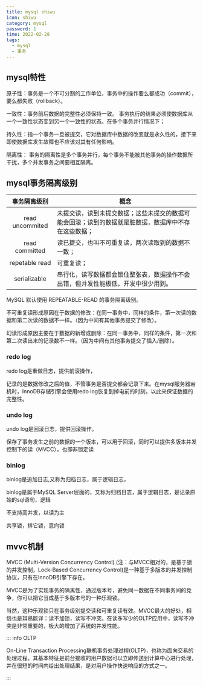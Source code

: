 ```yaml
---
title: mysql shiwu
icon: shiwu
category: mysql
password: 1
time: 2022-02-28
tags:
  - mysql
  - 事务
---
```


## mysql特性

原子性：事务是一个不可分割的工作单位，事务中的操作要么都成功（commit），要么都失败（rollback）。

一致性：事务前后数据的完整性必须保持一致。 事务执行的结果必须使数据库从一个一致性状态变到另一个一致性的状态。在多个事务并行情况下；

持久性：指一个事务一旦被提交，它对数据库中数据的改变就是永久性的，接下来即使数据库发生故障也不应该对其有任何影响。

隔离性： 事务的隔离性是多个事务并行，每个事务不能被其他事务的操作数据所干扰，多个并发事务之间要相互隔离。

## mysql事务隔离级别

|事务隔离级别|概念|
|:--: | --- |
|read uncommited|未提交读，读到未提交数据；这些未提交的数据可能会回滚；读到的数据就是脏数据，数据库中不存在这些数据；|
|read committed|读已提交，也叫不可重复读，两次读取到的数据不一致；|
|repetable read|可重复读；|
|serializable|串行化，读写数据都会锁住整张表，数据操作不会出错，但并发性能极低，开发中很少用到。|

MySQL 默认使用 REPEATABLE-READ 的事务隔离级别。

不可重复读形成原因在于数据的修改：在同一事务中，同样的条件，第一次读的数据和第二次读的数据不一样。（因为中间有其他事务提交了修改）。

幻读形成原因主要在于数据的新增或删除：在同一事务中，同样的条件，第一次和第二次读出来的记录数不一样。（因为中间有其他事务提交了插入/删除）。

### redo log

redo log是重做日志，提供前滚操作，

记录的是数据修改之后的值，不管事务是否提交都会记录下来。在mysql服务器宕机时，InnoDB存储引擎会使用redo log恢复到掉电前的时刻，以此来保证数据的完整性。

### undo log

undo log是回滚日志，提供回滚操作。

保存了事务发生之前的数据的一个版本，可以用于回滚，同时可以提供多版本并发控制下的读（MVCC），也即非锁定读

### binlog

binlog是追加日志,又称为归档日志，属于逻辑日志，

binlog是属于MySQL Server层面的，又称为归档日志，属于逻辑日志，是记录原始的sql语句，逻辑


不支持高并发，以读为主

共享锁，排它锁，意向锁

## mvvc机制

MVCC (Multi-Version Concurrency Control) (注：与MVCC相对的，是基于锁的并发控制，Lock-Based Concurrency Control)是一种基于多版本的并发控制协议，只有在InnoDB引擎下存在。

MVCC是为了实现事务的隔离性，通过版本号，避免同一数据在不同事务间的竞争，你可以把它当成基于多版本号的一种乐观锁。

当然，这种乐观锁只在事务级别提交读和可重复读有效。MVCC最大的好处，相信也是耳熟能详：读不加锁，读写不冲突。在读多写少的OLTP应用中，读写不冲突是非常重要的，极大的增加了系统的并发性能。

::: info OLTP

On-Line Transaction Processing联机事务处理过程(OLTP)，也称为面向交易的处理过程，其基本特征是前台接收的用户数据可以立即传送到计算中心进行处理，并在很短的时间内给出处理结果，是对用户操作快速响应的方式之一。

:::
